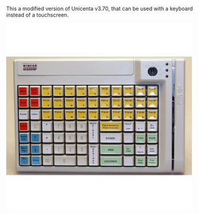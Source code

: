 
This a modified version of Unicenta v3.70, that can be used with a keyboard instead of a touchscreen.

![ars](wincor_nixdorf_keyboarb.jpg)
